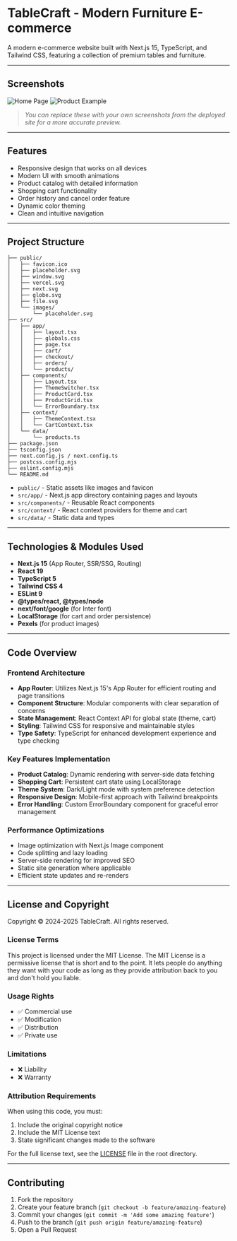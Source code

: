 # TableCraft - Modern Furniture E-commerce

A modern e-commerce website built with Next.js 15, TypeScript, and Tailwind CSS, featuring a collection of premium tables and furniture.

---

## Screenshots

![Home Page](https://images.pexels.com/photos/1571460/pexels-photo-1571460.jpeg)
![Product Example](https://images.pexels.com/photos/1571453/pexels-photo-1571453.jpeg)

> _You can replace these with your own screenshots from the deployed site for a more accurate preview._

---

## Features

- Responsive design that works on all devices
- Modern UI with smooth animations
- Product catalog with detailed information
- Shopping cart functionality
- Order history and cancel order feature
- Dynamic color theming
- Clean and intuitive navigation

---

## Project Structure

```
├── public/
│   ├── favicon.ico
│   ├── placeholder.svg
│   ├── window.svg
│   ├── vercel.svg
│   ├── next.svg
│   ├── globe.svg
│   ├── file.svg
│   └── images/
│       └── placeholder.svg
├── src/
│   ├── app/
│   │   ├── layout.tsx
│   │   ├── globals.css
│   │   ├── page.tsx
│   │   ├── cart/
│   │   ├── checkout/
│   │   ├── orders/
│   │   └── products/
│   ├── components/
│   │   ├── Layout.tsx
│   │   ├── ThemeSwitcher.tsx
│   │   ├── ProductCard.tsx
│   │   ├── ProductGrid.tsx
│   │   └── ErrorBoundary.tsx
│   ├── context/
│   │   ├── ThemeContext.tsx
│   │   └── CartContext.tsx
│   └── data/
│       └── products.ts
├── package.json
├── tsconfig.json
├── next.config.js / next.config.ts
├── postcss.config.mjs
├── eslint.config.mjs
└── README.md
```

- `public/` - Static assets like images and favicon
- `src/app/` - Next.js app directory containing pages and layouts
- `src/components/` - Reusable React components
- `src/context/` - React context providers for theme and cart
- `src/data/` - Static data and types

---

## Technologies & Modules Used

- **Next.js 15** (App Router, SSR/SSG, Routing)
- **React 19**
- **TypeScript 5**
- **Tailwind CSS 4**
- **ESLint 9**
- **@types/react, @types/node**
- **next/font/google** (for Inter font)
- **LocalStorage** (for cart and order persistence)
- **Pexels** (for product images)

---

## Code Overview

### Frontend Architecture
- **App Router**: Utilizes Next.js 15's App Router for efficient routing and page transitions
- **Component Structure**: Modular components with clear separation of concerns
- **State Management**: React Context API for global state (theme, cart)
- **Styling**: Tailwind CSS for responsive and maintainable styles
- **Type Safety**: TypeScript for enhanced development experience and type checking

### Key Features Implementation
- **Product Catalog**: Dynamic rendering with server-side data fetching
- **Shopping Cart**: Persistent cart state using LocalStorage
- **Theme System**: Dark/Light mode with system preference detection
- **Responsive Design**: Mobile-first approach with Tailwind breakpoints
- **Error Handling**: Custom ErrorBoundary component for graceful error management

### Performance Optimizations
- Image optimization with Next.js Image component
- Code splitting and lazy loading
- Server-side rendering for improved SEO
- Static site generation where applicable
- Efficient state updates and re-renders

---

## License and Copyright

Copyright © 2024-2025 TableCraft. All rights reserved.

### License Terms
This project is licensed under the MIT License. The MIT License is a permissive license that is short and to the point. It lets people do anything they want with your code as long as they provide attribution back to you and don't hold you liable.

### Usage Rights
- ✅ Commercial use
- ✅ Modification
- ✅ Distribution
- ✅ Private use

### Limitations
- ❌ Liability
- ❌ Warranty

### Attribution Requirements
When using this code, you must:
1. Include the original copyright notice
2. Include the MIT License text
3. State significant changes made to the software

For the full license text, see the [LICENSE](LICENSE) file in the root directory.

---

## Contributing

1. Fork the repository
2. Create your feature branch (`git checkout -b feature/amazing-feature`)
3. Commit your changes (`git commit -m 'Add some amazing feature'`)
4. Push to the branch (`git push origin feature/amazing-feature`)
5. Open a Pull Request
